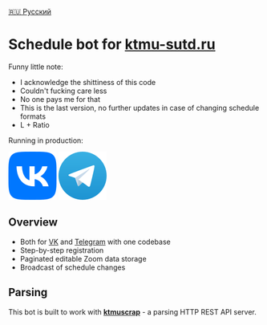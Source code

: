 [🇷🇺 Русский](/README-RU.md)

# Schedule bot for [ktmu-sutd.ru](https://ktmu-sutd.ru)

Funny little note:
- I acknowledge the shittiness of this code
- Couldn't fucking care less
- No one pays me for that
- This is the last version, no further updates in case of changing schedule formats
- L + Ratio

Running in production:

[![VK](/assets/vk.svg)](
https://vk.com/ktmuslave)
[![Telegram](/assets/tg.svg)](
https://t.me/ktmuslave_bot)

## Overview

- Both for [VK](https://vk.com/ktmuslave) and [Telegram](https://t.me/ktmuslave_bot) with one codebase
- Step-by-step registration
- Paginated editable Zoom data storage
- Broadcast of schedule changes

## Parsing
This bot is built to work with [**ktmuscrap**](https://github.com/kerdl/ktmuscrap) - a parsing HTTP REST API server.
